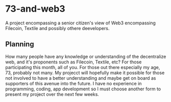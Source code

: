 # 73-and-web3

A project encompassing a senior citizen's view of Web3 encompassing Filecoin, Textile and possibly  othere deevelopers.

## Planning 

How many people  have any knowledge or understanding of the decentralize web, and it's proponents such as Filecoin, Textile, etc?  For those participating this month, all of you.  For those out there especially my age, 73, probably not many.  My projecct will hopefully make it possible for those not involved  to have a better understanding and maybe get on board as supporters of this avenue into the future.  I have no experience in programming, coding, app development so I must choose another form to present my project  over the next few weeks.  
